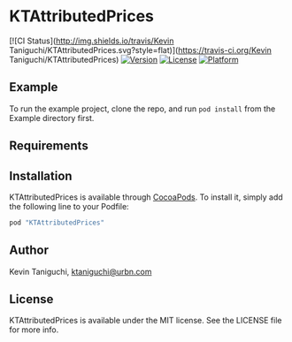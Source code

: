 # KTAttributedPrices

[![CI Status](http://img.shields.io/travis/Kevin Taniguchi/KTAttributedPrices.svg?style=flat)](https://travis-ci.org/Kevin Taniguchi/KTAttributedPrices)
[![Version](https://img.shields.io/cocoapods/v/KTAttributedPrices.svg?style=flat)](http://cocoapods.org/pods/KTAttributedPrices)
[![License](https://img.shields.io/cocoapods/l/KTAttributedPrices.svg?style=flat)](http://cocoapods.org/pods/KTAttributedPrices)
[![Platform](https://img.shields.io/cocoapods/p/KTAttributedPrices.svg?style=flat)](http://cocoapods.org/pods/KTAttributedPrices)

## Example

To run the example project, clone the repo, and run `pod install` from the Example directory first.

## Requirements

## Installation

KTAttributedPrices is available through [CocoaPods](http://cocoapods.org). To install
it, simply add the following line to your Podfile:

```ruby
pod "KTAttributedPrices"
```

## Author

Kevin Taniguchi, ktaniguchi@urbn.com

## License

KTAttributedPrices is available under the MIT license. See the LICENSE file for more info.
